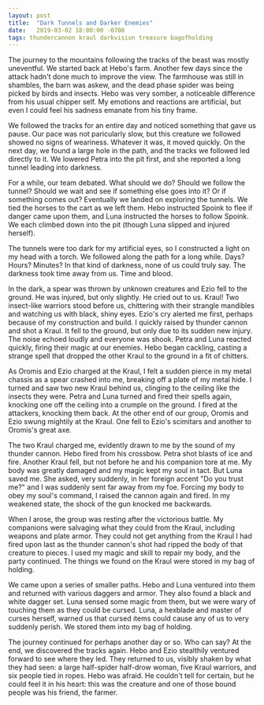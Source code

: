 ```yaml
---
layout: post
title:  "Dark Tunnels and Darker Enemies"
date:   2019-03-02 18:00:00 -0700
tags: thundercannon kraul darkvision treasure bagofholding
---
```


The journey to the mountains following the tracks of the beast was mostly uneventful. We started back at Hebo's farm. Another few days since the attack hadn't done much to improve the view. The farmhouse was still in shambles, the barn was askew, and the dead phase spider was being picked by birds and insects. Hebo was very somber, a noticeable difference from his usual chipper self. My emotions and reactions are artificial, but even I could feel his sadness emanate from his tiny frame.

We followed the tracks for an entire day and noticed something that gave us pause. Our pace was not paricularly slow, but this creature we followed showed no signs of weariness. Whatever it was, it moved quickly. On the next day, we found a large hole in the path, and the tracks we followed led directly to it. We lowered Petra into the pit first, and she reported a long tunnel leading into darkness. 

For a while, our team debated. What should we do? Should we follow the tunnel? Should we wait and see if something else goes into it? Or if something comes out? Eventually we landed on exploring the tunnels. We tied the horses to the cart as we left them. Hebo instructed Spoink to flee if danger came upon them, and Luna instructed the horses to follow Spoink. We each climbed down into the pit (though Luna slipped and injured herself). 

The tunnels were too dark for my artificial eyes, so I constructed a light on my head with a torch. We followed along the path for a long while. Days? Hours? Minutes? In that kind of darkness, none of us could truly say. The darkness took time away from us. Time and blood. 

In the dark, a spear was thrown by unknown creatures and Ezio fell to the ground. He was injured, but only slightly. He cried out to us. Kraul! Two insect-like warriors stood before us, chittering with their strangle mandibles and watching us with black, shiny eyes. Ezio's cry alerted me first, perhaps because of my construction and build. I quickly raised by thunder cannon and shot a Kraul. It fell to the ground, but only due to its sudden new injury. The noise echoed loudly and everyone was shook. Petra and Luna reacted quickly, firing their magic at our enemies. Hebo began cackling, casting a strange spell that dropped the other Kraul to the ground in a fit of chitters.

As Oromis and Ezio charged at the Kraul, I felt a sudden pierce in my metal chassis as a spear crashed into me, breaking off a plate of my metal hide. I turned and saw two new Kraul behind us, clinging to the ceiling like the insects they were. Petra and Luna turned and fired their spells again, knocking one off the ceiling into a crumple on the ground. I fired at the attackers, knocking them back. At the other end of our group, Oromis and Ezio swung mightily at the Kraul. One fell to Ezio's scimitars and another to Oromis's great axe.

The two Kraul charged me, evidently drawn to me by the sound of my thunder cannon. Hebo fired from his crossbow. Petra shot blasts of ice and fire. Another Kraul fell, but not before he and his companion tore at me. My body was greatly damaged and my magic kept my soul in tact. But Luna saved me. She asked, very suddenly, in her foreign accent "Do you trust me?" and I was suddenly sent far away from my foe. Forcing my body to obey my soul's command, I raised the cannon again and fired. In my weakened state, the shock of the gun knocked me backwards. 

When I arose, the group was resting after the victorious battle. My companions were salvaging what they could from the Kraul, including weapons and plate armor. They could not get anything from the Kraul I had fired upon last as the thunder cannon's shot had ripped the body of that creature to pieces. I used my magic and skill to repair my body, and the party continued. The things we found on the Kraul were stored in my bag of holding.

We came upon a series of smaller paths. Hebo and Luna ventured into them and returned with various daggers and armor. They also found a black and white dagger set. Luna sensed some magic from them, but we were wary of touching them as they could be cursed. Luna, a hexblade and master of curses herself, warned us that cursed items could cause any of us to very suddenly perish. We stored them into my bag of holding.

The journey continued for perhaps another day or so. Who can say? At the end, we discovered the tracks again. Hebo and Ezio stealthily ventured forward to see where they led. They returned to us, visibly shaken by what they had seen: a large half-spider half-drow woman, five Kraul warriors, and six people tied in ropes. Hebo was afraid. He couldn't tell for certain, but he could feel it in his heart: this was the creature and one of those bound people was his friend, the farmer.